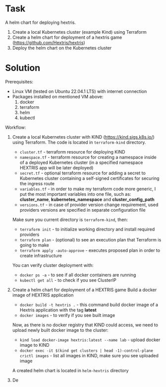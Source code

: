 # Task
A helm chart for deploying hextris.


1. Create a local Kubernetes cluster (example Kind) using Terraform
2. Create a helm chart for deployment of a hextris game (https://github.com/Hextris/hextris)
3. Deploy the helm chart on the Kubernetes cluster

# Solution
Prerequisites:
* Linux VM (tested on Ubuntu 22.04.1 LTS) with internet connection
* Packages installed on mentioned VM above:
    1. docker
    2. terraform
    3. helm
    4. kubectl

Workflow:
1. Create a local Kubernetes cluster with KIND (https://kind.sigs.k8s.io/) using Terraform. The code is located in `terraform-kind` directory.
   * `cluster.tf` - terraform resource for deploying KIND
   * `namespace.tf` - terraform resource for creating a namespace inside of a deployed Kubernetes cluster (in a specified namespace HEXTRIS app will be later deployed)
   * `secret.tf` - optional terraform resource for adding a secret to Kubernetes cluster containing a self-signed certificates for securing the ingress route
   * `variables.tf` - in order to make my terraform code more generic, I put the most important variables into one file, such as: **cluster_name**, **kubernetes_namespace** and **cluster_config_path**
   * `versions.tf` - in case of provider version change requirement, used providers versions are specified in separate configuration file
   
   Make sure you current directory is `terraform-kind`, then:

      * ```terraform init``` - to initialize working directory and install required providers
      * ```terraform plan``` - (optional) to see an execution plan that Terraform is going to make
      * ```terraform apply -auto-approve``` - executes proposed plan in order to create infrastructure
      
   You can verify cluster deployment with:
      * `docker ps -a` - to see if all docker containers are running
      * `kubectl get all` - to check if you see ClusterIP

2. Create a helm chart for deployment of a HEXTRIS game
   Build a docker image of HEXTRIS application
   * `docker build -t hextris .` - this command build docker image of a Hextris application with the tag **latest**
   * `docker images` - to verify if you see built image
   
   Now, as there is no docker registry that KIND could access, we need to upload newly built docker image to the cluster:
      * `kind load docker-image hextris:latest --name lab` - upload docker image to KIND
      * `docker exec -it $(kind get clusters | head -1)-control-plane crictl images` - list all images in KIND, make sure you see uploaded image
      
   A created helm chart is located in `helm-hextris` directory

3. De

 


